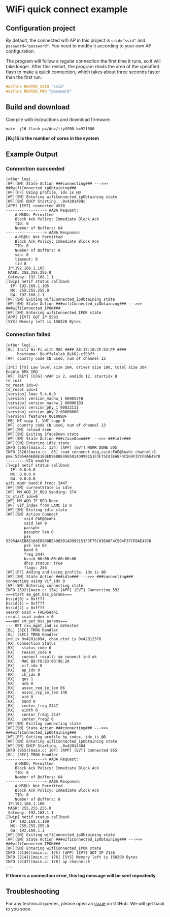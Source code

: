 # WiFi quick connect example
## Configuration project
By default, the connected wifi AP in this project is `ssid="ssid"` and `password="password"`.
You need to modify it according to your own AP configuration.

The program will follow a regular connection the first time it runs, so it will take longer. After this restart, the program reads the area of the specified flash to make a quick connection, which takes about three seconds faster than the first run.
```c
#define ROUTER_SSID "ssid"
#define ROUTER_PWD "password"
```
## Build and download
Compile with instructions and download firmware.
```shell
make -j16 flash p=/dev/ttyUSB0 b=921600
```
**j16:j16 is the number of cores in the system**

## Example Output
### Connection succeeded
```shell
(other log)...
[WF][SM] State Action ###connecting### --->>> ###wifiConnected_ipObtaining###
[WF][PF] Using profile, idx is @0
[WF][SM] Entering wifiConnected_ipObtaining state
[WF][SM] DHCP Starting...0x420148dc
[APP] [EVT] connected 4530
-----------------> AABA Request:
    A-MSDU: Permitted
    Block Ack Policy: Immediate Block Ack
    TID: 0
    Number of Buffers: 64
-----------------> AABA Response:
    A-MSDU: Not Permitted
    Block Ack Policy: Immediate Block Ack
    TID: 0
    Number of Buffers: 8
    ssn: 0
    timeout: 0
    tid 0
 IP:192.168.1.105
 MASK: 255.255.255.0
 Gateway: 192.168.1.1
[lwip] netif status callback
  IP: 192.168.1.105
  MK: 255.255.255.0
  GW: 192.168.1.1
[WF][SM] Exiting wifiConnected_ipObtaining state
[WF][SM] State Action ###wifiConnected_ipObtaining### --->>> ###wifiConnected_IPOK###
[WF][SM] Entering wifiConnected_IPOK state
[APP] [EVT] GOT IP 5593
[SYS] Memory left is 156528 Bytes

```
### Connection failed
```shell
(other log)...
[BL] Initi Wi-Fi with MAC #### A8:17:10:CF:53:FF ####
     hostname: Bouffalolab_BL602-cf53ff
[WF] country code CN used, num of channel 13
-----------------------------------------------------
[IPC] [TX] Low level size 204, driver size 100, total size 304
Enable BMX IRQ
[WF] [KEY] [CFG] nVAP is 2, endidx 12, startidx 8
td_init
td_reset idx=0
td_reset idx=1
[version] lmac 5.4.0.0
[version] version_machw_1 000055FB
[version] version_machw_2 000001B3
[version] version_phy_1 00822111
[version] version_phy_2 00000000
[version] features 001089DF
[ME] HT supp 1, VHT supp 0
[WF] country code CN used, num of channel 13
[WF][SM] reload tsen 
[WF][SM] Exiting ifaceDown state
[WF][SM] State Action ###ifaceDown### --->>> ###idle###
[WF][SM] Entering idle state
INFO (505)[main.c: 134] [APP] [EVT] MGMR DONE 505
INFO (520)[main.c:  85] read connenct msg,ssid:FAE@Seahi channel:8 pmk:53954A4EB8E168ED968BE4965014D999151F3F75C03EABF4C504F37CF0AE4978  
---------STA enable
[lwip] netif status callback
  IP: 0.0.0.0
  MK: 0.0.0.0
  GW: 0.0.0.0
wifi mgmr band:0 freq: 2447
[WF][SM] currentState is idle
[WF] MM_ADD_IF_REQ Sending: STA
td_start idx=0
[WF] MM_ADD_IF_REQ Done
[WF] vif_index from LAMC is 0
[WF][SM] Exiting idle state
[WF][SM] Action Connect
        ssid FAE@Seahi
        ssid len 9
        passphr 
        passphr len 0
        psk 53954A4EB8E168ED968BE4965014D999151F3F75C03EABF4C504F37CF0AE4978
        psk len 64
        band 0
        freq 2447
        bssid 00:00:00:00:00:00
        dhcp status: true
        flags: 256
[WF][PF] Adding and Using profile, idx is @0
[WF][SM] State Action ###idle### --->>> ###connecting###
connecting using vif_idx 0
[WF][SM] Entering connecting state
INFO (592)[main.c: 154] [APP] [EVT] Connecting 592
===start sm_get_bss_params===
bssid[0] = 0xffff
bssid[1] = 0xffff
bssid[2] = 0xffff
search ssid = FAE@Seahi
result ssid index = 0
===end sm_get_bss_params===
--- OPT rxu_mgmt_ind is detected
[BL] [SEC] TRNG Handler
[BL] [SEC] TRNG Handler
ind ix 0x4201c894, chan_ctxt is 0x42012378
[RX] Connection Status
[RX]   status_code 0
[RX]   reason_code 0
[RX]   connect result: sm connect ind ok
[RX]   MAC B8:F8:83:0D:9E:2A
[RX]   vif_idx 0
[RX]   ap_idx 0
[RX]   ch_idx 0
[RX]   qos 1
[RX]   acm 0
[RX]   assoc_req_ie_len 86
[RX]   assoc_rsp_ie_len 146
[RX]   aid 0
[RX]   band 0
[RX]   center_freq 2447
[RX]   width 0
[RX]   center_freq1 2447
[RX]   center_freq2 0
[WF][SM] Exiting connecting state
[WF][SM] State Action ###connecting### --->>> ###wifiConnected_ipObtaining###
[WF][PF] Getting profile by index, idx is @0
[WF][SM] Entering wifiConnected_ipObtaining state
[WF][SM] DHCP Starting...0x42014304
INFO (955)[main.c: 164] [APP] [EVT] connected 955
[BL] [SEC] TRNG Handler
-----------------> AABA Request:
    A-MSDU: Permitted
    Block Ack Policy: Immediate Block Ack
    TID: 0
    Number of Buffers: 64
-----------------> AABA Response:
    A-MSDU: Not Permitted
    Block Ack Policy: Immediate Block Ack
    TID: 0
    Number of Buffers: 8
 IP:192.168.1.100
 MASK: 255.255.255.0
 Gateway: 192.168.1.1
[lwip] netif status callback
  IP: 192.168.1.100
  MK: 255.255.255.0
  GW: 192.168.1.1
[WF][SM] Exiting wifiConnected_ipObtaining state
[WF][SM] State Action ###wifiConnected_ipObtaining### --->>> ###wifiConnected_IPOK###
[WF][SM] Entering wifiConnected_IPOK state
INFO (2136)[main.c: 175] [APP] [EVT] GOT IP 2136
INFO (2141)[main.c: 176] [SYS] Memory left is 158200 Bytes
INFO (2147)[main.c: 178] ap channel:8
...

```
**If there is a connection error, this log message will be sent repeatedly**

## Troubleshooting

For any technical queries, please open an [issue](https://github.com/Ai-Thinker-Open/Ai-Thinker-WB2/issues) on GitHub. We will get back to you soon.